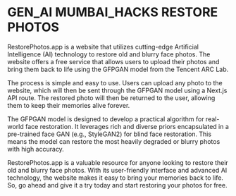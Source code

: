 # GEN_AI MUMBAI_HACKS RESTORE PHOTOS

RestorePhotos.app is a website that utilizes cutting-edge Artificial Intelligence (AI) technology to restore old and blurry face photos. The website offers a free service that allows users to upload their photos and bring them back to life using the GFPGAN model from the Tencent ARC Lab.

The process is simple and easy to use. Users can upload any photo to the website, which will then be sent through the GFPGAN model using a Next.js API route. The restored photo will then be returned to the user, allowing them to keep their memories alive forever.

The GFPGAN model is designed to develop a practical algorithm for real-world face restoration. It leverages rich and diverse priors encapsulated in a pre-trained face GAN (e.g., StyleGAN2) for blind face restoration. This means the model can restore the most heavily degraded or blurry photos with high accuracy.

RestorePhotos.app is a valuable resource for anyone looking to restore their old and blurry face photos. With its user-friendly interface and advanced AI technology, the website makes it easy to bring your memories back to life. So, go ahead and give it a try today and start restoring your photos for free.

